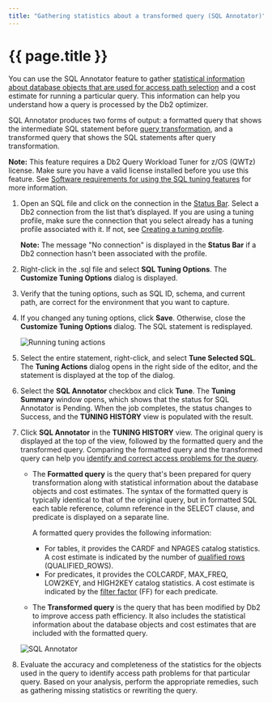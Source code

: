 ```yaml
---
title: "Gathering statistics about a transformed query (SQL Annotator)"
---
```


# {{ page.title }}

You can use the SQL Annotator feature to gather [statistical information about database objects that are used for access path selection](https://www.ibm.com/docs/en/db2-for-zos/13?topic=statistics-used-access-path-selection) and a cost estimate for running a particular query. This information can help you understand how a query is processed by the Db2 optimizer. 

SQL Annotator produces two forms of output: a formatted query that shows the intermediate SQL statement before [query transformation](https://www.ibm.com/docs/en/db2-for-zos/13?topic=queries-query-transformations), and a transformed query that shows the SQL statements after query transformation.

**Note:** This feature requires a Db2 Query Workload Tuner for z/OS (QWTz) license. Make sure you have a valid license installed before you use this feature. See [Software requirements for using the SQL tuning features]({{site.baseurl}}/docs/tuning-sql-queries/sql-tuning-requirements.html) for more information. 

1. Open an SQL file and click on the connection in the [Status Bar](https://code.visualstudio.com/docs/getstarted/userinterface). Select a Db2 connection from the list that’s displayed. If you are using a tuning profile, make sure the connection that you select already has a tuning profile associated with it. If not, see [Creating a tuning profile]({{site.baseurl}}/docs/tuning-sql-queries/setting-up-a-tuning-environment.html#optional-creating-a-tuning-profile).

   **Note:** The message "No connection" is displayed in the **Status Bar** if a Db2 connection hasn't been associated with the profile.

2. Right-click in the .sql file and select **SQL Tuning Options**. The **Customize Tuning Options** dialog is displayed.

3. Verify that the tuning options, such as SQL ID, schema, and current path, are correct for the environment that you want to capture.

4. If you changed any tuning options, click **Save**. Otherwise, close the **Customize Tuning Options** dialog. The SQL statement is redisplayed.

   ![Running tuning actions]({{site.baseurl}}/assets/images/tuning-common-actions.gif)

5. Select the entire statement, right-click, and select **Tune Selected SQL**. The **Tuning Actions** dialog opens in the right side of the editor, and the statement is displayed at the top of the dialog.

6. Select the **SQL Annotator** checkbox and click **Tune**. The **Tuning Summary** window opens, which shows that the status for SQL Annotator is Pending. When the job completes, the status changes to Success, and the **TUNING HISTORY** view is populated with the result.

7. Click **SQL Annotator** in the **TUNING HISTORY** view. The original query is displayed at the top of the view, followed by the formatted query and the transformed query. Comparing the formatted query and the transformed query can help you [identify and correct access problems for the query](https://www.ibm.com/docs/en/db2-for-zos/13?topic=performance-investigating-access-path-problems).

   - The **Formatted query** is the query that's been prepared for query transformation along with statistical information about the database objects and cost estimates. The syntax of the formatted query is typically identical to that of the original query, but in formatted SQL each table reference, column reference in the SELECT clause, and predicate is displayed on a separate line.
   
     A formatted query provides the following information:

     - For tables, it provides the CARDF and NPAGES catalog statistics. A cost estimate is indicated by the number of [qualified rows](https://www.ibm.com/docs/en/db2-for-zos/13?topic=efficiently-predicate-filter-factors) (QUALIFIED_ROWS).
     - For predicates, it provides the COLCARDF, MAX_FREQ, LOW2KEY, and HIGH2KEY catalog statistics. A cost estimate is indicated by the [filter factor](https://www.ibm.com/docs/en/db2-for-zos/13?topic=efficiently-predicate-filter-factors) (FF) for each predicate.

   - The **Transformed query** is the query that has been modified by Db2 to improve access path efficiency. It also includes the statistical information about the database objects and cost estimates that are included with the formatted query. 
  
   ![SQL Annotator]({{site.baseurl}}/assets/images/tuning-sql-annotator.gif)

8. Evaluate the accuracy and completeness of the statistics for the objects used in the query to identify access path problems for that particular query. Based on your analysis, perform the appropriate remedies, such as gathering missing statistics or rewriting the query.

